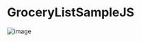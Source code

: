 # GroceryListSampleJS
![image](https://user-images.githubusercontent.com/39068928/216409644-7bfe08d1-238d-4f62-b10a-5ad38544046a.png)
